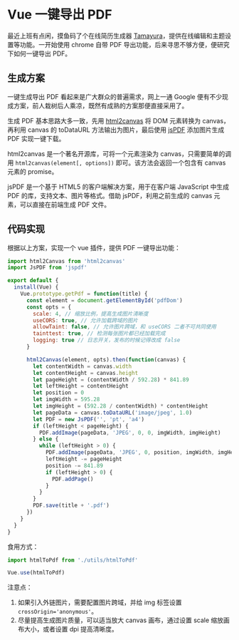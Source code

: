 # Vue 一键导出 PDF

最近上班有点闲，摸鱼码了个在线简历生成器 [Tamayura](https://github.com/chanshiyucx/tamayura)，提供在线编辑和主题设置等功能。一开始使用 chrome 自带 PDF 导出功能，后来寻思不够方便，便研究下如何一键导出 PDF。

## 生成方案

一键生成导出 PDF 看起来是广大群众的普遍需求，网上一通 Google 便有不少现成方案，前人栽树后人乘凉，既然有成熟的方案那便直接采用了。

生成 PDF 基本思路大多一致，先用 [html2canvas](https://github.com/niklasvh/html2canvas) 将 DOM 元素转换为 canvas，再利用 canvas 的 toDataURL 方法输出为图片，最后使用 [jsPDF](https://github.com/MrRio/jsPDF) 添加图片生成 PDF 实现一键下载。

html2canvas 是一个著名开源库，可将一个元素渲染为 canvas，只需要简单的调用 `html2canvas(element[, options])` 即可。该方法会返回一个包含有 canvas 元素的 promise。

jsPDF 是一个基于 HTML5 的客户端解决方案，用于在客户端 JavaScript 中生成 PDF 的库，支持文本、图片等格式。借助 jsPDF，利用之前生成的 canvas 元素，可以直接在前端生成 PDF 文件。

## 代码实现

根据以上方案，实现一个 vue 插件，提供 PDF 一键导出功能：

```javascript
import html2Canvas from 'html2canvas'
import JsPDF from 'jspdf'

export default {
  install(Vue) {
    Vue.prototype.getPdf = function(title) {
      const element = document.getElementById('pdfDom')
      const opts = {
        scale: 4, // 缩放比例，提高生成图片清晰度
        useCORS: true, // 允许加载跨域的图片
        allowTaint: false, // 允许图片跨域，和 useCORS 二者不可共同使用
        tainttest: true, // 检测每张图片都已经加载完成
        logging: true // 日志开关，发布的时候记得改成 false
      }

      html2Canvas(element, opts).then(function(canvas) {
        let contentWidth = canvas.width
        let contentHeight = canvas.height
        let pageHeight = (contentWidth / 592.28) * 841.89
        let leftHeight = contentHeight
        let position = 0
        let imgWidth = 595.28
        let imgHeight = (592.28 / contentWidth) * contentHeight
        let pageData = canvas.toDataURL('image/jpeg', 1.0)
        let PDF = new JsPDF('', 'pt', 'a4')
        if (leftHeight < pageHeight) {
          PDF.addImage(pageData, 'JPEG', 0, 0, imgWidth, imgHeight)
        } else {
          while (leftHeight > 0) {
            PDF.addImage(pageData, 'JPEG', 0, position, imgWidth, imgHeight)
            leftHeight -= pageHeight
            position -= 841.89
            if (leftHeight > 0) {
              PDF.addPage()
            }
          }
        }
        PDF.save(title + '.pdf')
      })
    }
  }
}
```

食用方式：

```javascript
import htmlToPdf from './utils/htmlToPdf'

Vue.use(htmlToPdf)
```

注意点：

1. 如果引入外链图片，需要配置图片跨域，并给 img 标签设置 `crossOrigin='anonymous'`。
2. 尽量提高生成图片质量，可以适当放大 canvas 画布，通过设置 scale 缩放画布大小，或者设置 dpi 提高清晰度。
